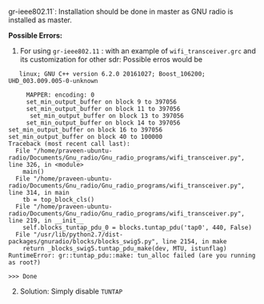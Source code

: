gr-ieee802.11`: Installation should be done in master as GNU radio is installed as master.

**Possible Errors:**

1. For using `gr-ieee802.11` :  with an example of `wifi_transceiver.grc` and its customization for other sdr: Possible erros would be 
```
   linux; GNU C++ version 6.2.0 20161027; Boost_106200; UHD_003.009.005-0-unknown

     MAPPER: encoding: 0
     set_min_output_buffer on block 9 to 397056
     set_min_output_buffer on block 11 to 397056
      set_min_output_buffer on block 13 to 397056
     set_min_output_buffer on block 14 to 397056
set_min_output_buffer on block 16 to 397056
set_min_output_buffer on block 40 to 100000
Traceback (most recent call last):
  File "/home/praveen-ubuntu-radio/Documents/Gnu_radio/Gnu_radio_programs/wifi_transceiver.py", line 326, in <module>
    main()
  File "/home/praveen-ubuntu-radio/Documents/Gnu_radio/Gnu_radio_programs/wifi_transceiver.py", line 314, in main
    tb = top_block_cls()
  File "/home/praveen-ubuntu-radio/Documents/Gnu_radio/Gnu_radio_programs/wifi_transceiver.py", line 219, in __init__
    self.blocks_tuntap_pdu_0 = blocks.tuntap_pdu('tap0', 440, False)
  File "/usr/lib/python2.7/dist-packages/gnuradio/blocks/blocks_swig5.py", line 2154, in make
    return _blocks_swig5.tuntap_pdu_make(dev, MTU, istunflag)
RuntimeError: gr::tuntap_pdu::make: tun_alloc failed (are you running as root?)

>>> Done
```


2. Solution: Simply disable `TUNTAP`
